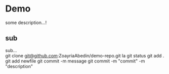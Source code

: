 # Demo
some description...!

## sub
sub...
\
git clone git@github.com:ZoayriaAbedin/demo-repo.git
 la
 git status
 git add .
 git add newfile
 git commit -m message
 git commit -m "commit" -m "description"